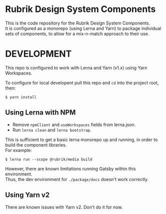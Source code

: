 
# Rubrik Design System Components

This is the code repository for the Rubrik Design System Components.  
It is configured as a monorepo (using Lerna and Yarn) to package individual sets of components, to allow for a mix-n-match approach to their use.




# DEVELOPMENT

This repo is configured to work with Lerna and Yarn (v1.x) using Yarn Workspaces.

To configure for local developent pull this repo and `cd` into the project root, then:

```shell
$ yarn install
```



## Using Lerna with NPM

* Remove `npmClient` and `useWorkspaces` fields from lerna.json.
* Run `lerna clean` and `lerna bootstrap`.

This is sufficient to get a basic lerna monorepo up and running, in order to build the component libraries.  
For example:  

```shell
$ lerna run --scope @rubrik/media build
```

However, there are known limitations running Gatsby within this environment.  
Thus, the dev environment for `./package/docs` doesn't work correctly.


## Using Yarn v2

There are known issues with Yarn v2. Don't do it for now.